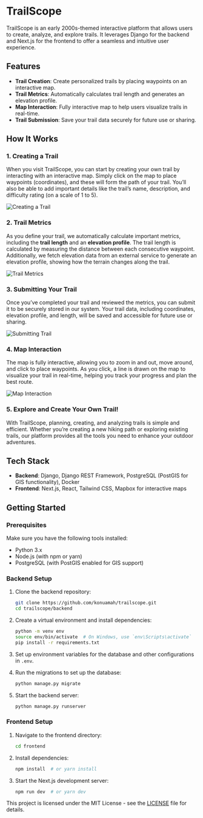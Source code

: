 # TrailScope
TrailScope is an early 2000s-themed interactive platform that allows users to create, analyze, and explore trails. It leverages Django for the backend and Next.js for the frontend to offer a seamless and intuitive user experience.

## Features

- **Trail Creation**: Create personalized trails by placing waypoints on an interactive map.
- **Trail Metrics**: Automatically calculates trail length and generates an elevation profile.
- **Map Interaction**: Fully interactive map to help users visualize trails in real-time.
- **Trail Submission**: Save your trail data securely for future use or sharing.

## How It Works

### 1. Creating a Trail

When you visit TrailScope, you can start by creating your own trail by interacting with an interactive map. Simply click on the map to place waypoints (coordinates), and these will form the path of your trail. You’ll also be able to add important details like the trail’s name, description, and difficulty rating (on a scale of 1 to 5).

![Creating a Trail](images/addtrail.png)

### 2. Trail Metrics

As you define your trail, we automatically calculate important metrics, including the **trail length** and an **elevation profile**. The trail length is calculated by measuring the distance between each consecutive waypoint. Additionally, we fetch elevation data from an external service to generate an elevation profile, showing how the terrain changes along the trail.

![Trail Metrics](images/home.png)

### 3. Submitting Your Trail

Once you’ve completed your trail and reviewed the metrics, you can submit it to be securely stored in our system. Your trail data, including coordinates, elevation profile, and length, will be saved and accessible for future use or sharing.

![Submitting Trail](images/alltrails.png)

### 4. Map Interaction

The map is fully interactive, allowing you to zoom in and out, move around, and click to place waypoints. As you click, a line is drawn on the map to visualize your trail in real-time, helping you track your progress and plan the best route.

![Map Interaction](images/detail.png)

### 5. Explore and Create Your Own Trail!

With TrailScope, planning, creating, and analyzing trails is simple and efficient. Whether you’re creating a new hiking path or exploring existing trails, our platform provides all the tools you need to enhance your outdoor adventures.

## Tech Stack

- **Backend**: Django, Django REST Framework, PostgreSQL (PostGIS for GIS functionality), Docker
- **Frontend**: Next.js, React, Tailwind CSS, Mapbox for interactive maps


## Getting Started

### Prerequisites

Make sure you have the following tools installed:

- Python 3.x
- Node.js (with npm or yarn)
- PostgreSQL (with PostGIS enabled for GIS support)

### Backend Setup

1. Clone the backend repository:

    ```bash
    git clone https://github.com/konuamah/trailscope.git
    cd trailscope/backend
    ```

2. Create a virtual environment and install dependencies:

    ```bash
    python -m venv env
    source env/bin/activate  # On Windows, use `env\Scripts\activate`
    pip install -r requirements.txt
    ```

3. Set up environment variables for the database and other configurations in `.env`.

4. Run the migrations to set up the database:

    ```bash
    python manage.py migrate
    ```

5. Start the backend server:

    ```bash
    python manage.py runserver
    ```

### Frontend Setup

1. Navigate to the frontend directory:

    ```bash
    cd frontend
    ```

2. Install dependencies:

    ```bash
    npm install  # or yarn install
    ```

3. Start the Next.js development server:

    ```bash
    npm run dev  # or yarn dev
    ```

This project is licensed under the MIT License - see the [LICENSE](LICENSE) file for details.
